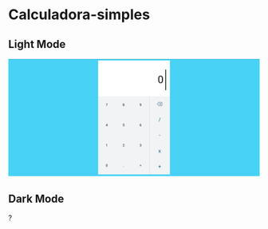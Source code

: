 # Calculadora-simples
## Light Mode
![](https://github.com/JonathanSaan/Calculadora-simples/blob/96e9824849fb7634058d2715f2ad8cf77e57ea49/Screenshot_2022-02-14-11-04-26-1.png)
## Dark Mode
?[](https://github.com/JonathanSaan/Calculadora-simples/blob/a1c821494af3d6109511ef5b990bd28437e5d6dc/Screenshot_2022-02-14-11-04-38-1.png)

